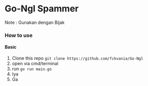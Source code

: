 # Go-Ngl Spammer
Note : Gunakan dengan Bijak

### How to use

#### Basic

1. Clone this repo `git clone https://github.com/fckvania/Go-Ngl`
2. open via cmd/terminal
3. run `go run main.go`
4. Iya
5. Ga
